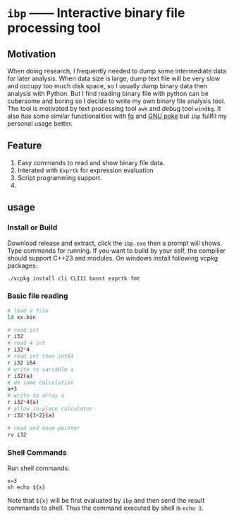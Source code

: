 # `ibp` —— Interactive binary file processing tool

## Motivation

When doing research, I frequently needed to dump some intermediate data for later analysis. When data size is large, dump text file will be very slow and occupy too much disk space, so I usually dump binary data then analysis with Python. But I find reading binary file with python can be cubersome and boring so I decide to write my own binary file analysis tool. The tool is motivated by text processing tool `awk` and debug tool `windbg`. It also has some similar functionalities with [fq](https://github.com/wader/fq) and [GNU poke](https://jemarch.net/poke) but `ibp` fullfil my personal usage better.

## Feature

1. Easy commands to read and show binary file data.
1. Interated with `Exprtk` for expression evaluation
1. Script programming support.
1. 


## usage
### Install or Build

Download release and extract, click the `ibp.exe` then a prompt will shows. Type commands for running. If you want to build by your self, the compilier should support C++23 and modules. On windows install following vcpkg packages:
```
./vcpkg install cli CLI11 boost exprtk fmt
```


### Basic file reading

```bash
# load a file
ld xx.bin

# read int
r i32
# read 4 int
r i32*4
# read int then int64
r i32 i64
# write to variable a
r i32(a)
# do some calculation
a+3
# write to array a
r i32*4(a)
# allow in-place calculator
r i32*${3+2}(a)

# read and move pointer
rv i32
```


### Shell Commands

Run shell commands:
```
x=3
sh echo ${x}
```
Note that `${x}` will be first evaluated by `ibp` and then send the result commands to shell. Thus the command executed by shell is `echo 3`.

